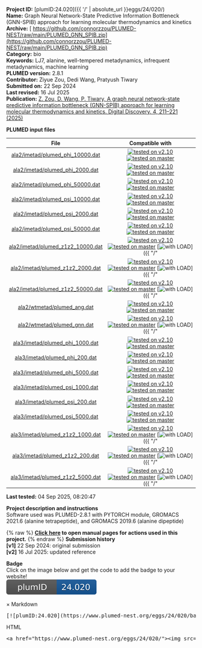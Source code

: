 **Project ID:** [plumID:24.020]({{ '/' | absolute_url }}eggs/24/020/)  
**Name:**  Graph Neural Network-State Predictive Information Bottleneck (GNN-SPIB) approach for learning molecular thermodynamics and kinetics  
**Archive:** [ https://github.com/connorzzou/PLUMED-NEST/raw/main/PLUMED_GNN_SPIB.zip](https://github.com/connorzzou/PLUMED-NEST/raw/main/PLUMED_GNN_SPIB.zip)  
**Category:**  bio  
**Keywords:**  LJ7, alanine, well-tempered metadynamics, infrequent metadynamics, machine learning  
**PLUMED version:**  2.8.1  
**Contributor:**  Ziyue Zou, Dedi Wang, Pratyush Tiwary  
**Submitted on:** 22 Sep 2024  
**Last revised:** 16 Jul 2025  
**Publication:** [Z. Zou, D. Wang, P. Tiwary, A graph neural network-state predictive information bottleneck (GNN-SPIB) approach for learning molecular thermodynamics and kinetics. Digital Discovery. 4, 211–221 (2025)](http://dx.doi.org/10.1039/D4DD00315B)  
  
**PLUMED input files**  
  
| File     | Compatible with |  
|:--------:|:--------:|  
| [ala2/imetad/plumed_phi_10000.dat](./data/ala2/imetad/plumed_phi_10000.dat.md) |  [![tested on v2.10](https://img.shields.io/badge/v2.10-passing-green.svg)](data/ala2/imetad/plumed_phi_10000.dat.plumed.stderr) [![tested on master](https://img.shields.io/badge/master-passing-green.svg)](data/ala2/imetad/plumed_phi_10000.dat.plumed_master.stderr) |  
| [ala2/imetad/plumed_phi_2000.dat](./data/ala2/imetad/plumed_phi_2000.dat.md) |  [![tested on v2.10](https://img.shields.io/badge/v2.10-passing-green.svg)](data/ala2/imetad/plumed_phi_2000.dat.plumed.stderr) [![tested on master](https://img.shields.io/badge/master-passing-green.svg)](data/ala2/imetad/plumed_phi_2000.dat.plumed_master.stderr) |  
| [ala2/imetad/plumed_phi_50000.dat](./data/ala2/imetad/plumed_phi_50000.dat.md) |  [![tested on v2.10](https://img.shields.io/badge/v2.10-passing-green.svg)](data/ala2/imetad/plumed_phi_50000.dat.plumed.stderr) [![tested on master](https://img.shields.io/badge/master-passing-green.svg)](data/ala2/imetad/plumed_phi_50000.dat.plumed_master.stderr) |  
| [ala2/imetad/plumed_psi_10000.dat](./data/ala2/imetad/plumed_psi_10000.dat.md) |  [![tested on v2.10](https://img.shields.io/badge/v2.10-passing-green.svg)](data/ala2/imetad/plumed_psi_10000.dat.plumed.stderr) [![tested on master](https://img.shields.io/badge/master-passing-green.svg)](data/ala2/imetad/plumed_psi_10000.dat.plumed_master.stderr) |  
| [ala2/imetad/plumed_psi_2000.dat](./data/ala2/imetad/plumed_psi_2000.dat.md) |  [![tested on v2.10](https://img.shields.io/badge/v2.10-passing-green.svg)](data/ala2/imetad/plumed_psi_2000.dat.plumed.stderr) [![tested on master](https://img.shields.io/badge/master-passing-green.svg)](data/ala2/imetad/plumed_psi_2000.dat.plumed_master.stderr) |  
| [ala2/imetad/plumed_psi_50000.dat](./data/ala2/imetad/plumed_psi_50000.dat.md) |  [![tested on v2.10](https://img.shields.io/badge/v2.10-passing-green.svg)](data/ala2/imetad/plumed_psi_50000.dat.plumed.stderr) [![tested on master](https://img.shields.io/badge/master-passing-green.svg)](data/ala2/imetad/plumed_psi_50000.dat.plumed_master.stderr) |  
| [ala2/imetad/plumed_z1z2_10000.dat](./data/ala2/imetad/plumed_z1z2_10000.dat.md) |  [![tested on v2.10](https://img.shields.io/badge/v2.10-failed-red.svg)](data/ala2/imetad/plumed_z1z2_10000.dat.plumed.stderr) [![tested on master](https://img.shields.io/badge/master-failed-red.svg)](data/ala2/imetad/plumed_z1z2_10000.dat.plumed_master.stderr) [![with LOAD](https://img.shields.io/badge/with-LOAD-yellow.svg)]({{ "/" | absolute_url }}badges) |  
| [ala2/imetad/plumed_z1z2_2000.dat](./data/ala2/imetad/plumed_z1z2_2000.dat.md) |  [![tested on v2.10](https://img.shields.io/badge/v2.10-failed-red.svg)](data/ala2/imetad/plumed_z1z2_2000.dat.plumed.stderr) [![tested on master](https://img.shields.io/badge/master-failed-red.svg)](data/ala2/imetad/plumed_z1z2_2000.dat.plumed_master.stderr) [![with LOAD](https://img.shields.io/badge/with-LOAD-yellow.svg)]({{ "/" | absolute_url }}badges) |  
| [ala2/imetad/plumed_z1z2_50000.dat](./data/ala2/imetad/plumed_z1z2_50000.dat.md) |  [![tested on v2.10](https://img.shields.io/badge/v2.10-failed-red.svg)](data/ala2/imetad/plumed_z1z2_50000.dat.plumed.stderr) [![tested on master](https://img.shields.io/badge/master-failed-red.svg)](data/ala2/imetad/plumed_z1z2_50000.dat.plumed_master.stderr) [![with LOAD](https://img.shields.io/badge/with-LOAD-yellow.svg)]({{ "/" | absolute_url }}badges) |  
| [ala2/wtmetad/plumed_ang.dat](./data/ala2/wtmetad/plumed_ang.dat.md) |  [![tested on v2.10](https://img.shields.io/badge/v2.10-passing-green.svg)](data/ala2/wtmetad/plumed_ang.dat.plumed.stderr) [![tested on master](https://img.shields.io/badge/master-passing-green.svg)](data/ala2/wtmetad/plumed_ang.dat.plumed_master.stderr) |  
| [ala2/wtmetad/plumed_gnn.dat](./data/ala2/wtmetad/plumed_gnn.dat.md) |  [![tested on v2.10](https://img.shields.io/badge/v2.10-failed-red.svg)](data/ala2/wtmetad/plumed_gnn.dat.plumed.stderr) [![tested on master](https://img.shields.io/badge/master-failed-red.svg)](data/ala2/wtmetad/plumed_gnn.dat.plumed_master.stderr) [![with LOAD](https://img.shields.io/badge/with-LOAD-yellow.svg)]({{ "/" | absolute_url }}badges) |  
| [ala3/imetad/plumed_phi_1000.dat](./data/ala3/imetad/plumed_phi_1000.dat.md) |  [![tested on v2.10](https://img.shields.io/badge/v2.10-passing-green.svg)](data/ala3/imetad/plumed_phi_1000.dat.plumed.stderr) [![tested on master](https://img.shields.io/badge/master-passing-green.svg)](data/ala3/imetad/plumed_phi_1000.dat.plumed_master.stderr) |  
| [ala3/imetad/plumed_phi_200.dat](./data/ala3/imetad/plumed_phi_200.dat.md) |  [![tested on v2.10](https://img.shields.io/badge/v2.10-passing-green.svg)](data/ala3/imetad/plumed_phi_200.dat.plumed.stderr) [![tested on master](https://img.shields.io/badge/master-passing-green.svg)](data/ala3/imetad/plumed_phi_200.dat.plumed_master.stderr) |  
| [ala3/imetad/plumed_phi_5000.dat](./data/ala3/imetad/plumed_phi_5000.dat.md) |  [![tested on v2.10](https://img.shields.io/badge/v2.10-passing-green.svg)](data/ala3/imetad/plumed_phi_5000.dat.plumed.stderr) [![tested on master](https://img.shields.io/badge/master-passing-green.svg)](data/ala3/imetad/plumed_phi_5000.dat.plumed_master.stderr) |  
| [ala3/imetad/plumed_psi_1000.dat](./data/ala3/imetad/plumed_psi_1000.dat.md) |  [![tested on v2.10](https://img.shields.io/badge/v2.10-passing-green.svg)](data/ala3/imetad/plumed_psi_1000.dat.plumed.stderr) [![tested on master](https://img.shields.io/badge/master-passing-green.svg)](data/ala3/imetad/plumed_psi_1000.dat.plumed_master.stderr) |  
| [ala3/imetad/plumed_psi_200.dat](./data/ala3/imetad/plumed_psi_200.dat.md) |  [![tested on v2.10](https://img.shields.io/badge/v2.10-passing-green.svg)](data/ala3/imetad/plumed_psi_200.dat.plumed.stderr) [![tested on master](https://img.shields.io/badge/master-passing-green.svg)](data/ala3/imetad/plumed_psi_200.dat.plumed_master.stderr) |  
| [ala3/imetad/plumed_psi_5000.dat](./data/ala3/imetad/plumed_psi_5000.dat.md) |  [![tested on v2.10](https://img.shields.io/badge/v2.10-passing-green.svg)](data/ala3/imetad/plumed_psi_5000.dat.plumed.stderr) [![tested on master](https://img.shields.io/badge/master-passing-green.svg)](data/ala3/imetad/plumed_psi_5000.dat.plumed_master.stderr) |  
| [ala3/imetad/plumed_z1z2_1000.dat](./data/ala3/imetad/plumed_z1z2_1000.dat.md) |  [![tested on v2.10](https://img.shields.io/badge/v2.10-failed-red.svg)](data/ala3/imetad/plumed_z1z2_1000.dat.plumed.stderr) [![tested on master](https://img.shields.io/badge/master-failed-red.svg)](data/ala3/imetad/plumed_z1z2_1000.dat.plumed_master.stderr) [![with LOAD](https://img.shields.io/badge/with-LOAD-yellow.svg)]({{ "/" | absolute_url }}badges) |  
| [ala3/imetad/plumed_z1z2_200.dat](./data/ala3/imetad/plumed_z1z2_200.dat.md) |  [![tested on v2.10](https://img.shields.io/badge/v2.10-failed-red.svg)](data/ala3/imetad/plumed_z1z2_200.dat.plumed.stderr) [![tested on master](https://img.shields.io/badge/master-failed-red.svg)](data/ala3/imetad/plumed_z1z2_200.dat.plumed_master.stderr) [![with LOAD](https://img.shields.io/badge/with-LOAD-yellow.svg)]({{ "/" | absolute_url }}badges) |  
| [ala3/imetad/plumed_z1z2_5000.dat](./data/ala3/imetad/plumed_z1z2_5000.dat.md) |  [![tested on v2.10](https://img.shields.io/badge/v2.10-failed-red.svg)](data/ala3/imetad/plumed_z1z2_5000.dat.plumed.stderr) [![tested on master](https://img.shields.io/badge/master-failed-red.svg)](data/ala3/imetad/plumed_z1z2_5000.dat.plumed_master.stderr) [![with LOAD](https://img.shields.io/badge/with-LOAD-yellow.svg)]({{ "/" | absolute_url }}badges) |  
  
**Last tested:**  04 Sep 2025, 08:20:47
  
**Project description and instructions**  
Software used was PLUMED-2.8.1 with PYTORCH module, GROMACS 2021.6 (alanine tetrapeptide), and GROMACS 2019.6 (alanine dipeptide)

  
{% raw %}
<b><a href="https://www.plumed.org/doc-master/user-doc/html/actionlist/?actions=METAD,LOAD,COMMITTOR,PRINT,GROUP,TORSION" target="_blank">Click here</a> to open manual pages for actions used in this project.</b>
{% endraw %}
**Submission history**  
**[v1]** 22 Sep 2024: original submission  
**[v2]** 16 Jul 2025: updated reference  
  
**Badge**  
Click on the image below and get the code to add the badge to your website!  
<img src="./badge.svg" alt="plumeDnest:24.020" id="myBtn" class="badge">
<div id="myModal" class="modal">
  <div class="modal-content">
    <span class="close">&times;</span>
    Markdown<pre>[![plumID:24.020](https://www.plumed-nest.org/eggs/24/020/badge.svg)](https://www.plumed-nest.org/eggs/24/020/)</pre>
    HTML<pre>&lt;a href="https://www.plumed-nest.org/eggs/24/020/"&gt;&lt;img src="https://www.plumed-nest.org/eggs/24/020/badge.svg" alt="plumID:24.020"&gt;&lt;/a&gt;</pre>
  </div>
</div>
